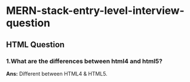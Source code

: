 # MERN-stack-entry-level-interview-question
## HTML Question
### 1.What are the differences between html4 and html5? 
**Ans:** Different between HTML4 & HTML5.
